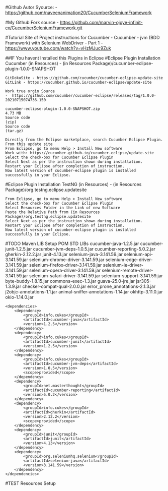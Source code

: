 #Github Autor Syource: 
	- https://github.com/naveenanimation20/CucumberSeleniumFramework
	
#My Github Fork source
	- https://github.com/marvin-ojoye-infinit-cx/CucumberSeleniumFramework.git
	
#Tutorial Site of Project instructions for Cucumber
	- Cucumber - jvm (BDD Framework) with Selenium WebDriver - Part 1
	- https://www.youtube.com/watch?v=vHzMJuc9Zuk

##IF You havent Installed this Plugins in Eclipse
#Eclipse Plugin Installation Cucumber (in Resources)
	- (in Resources Package)/cucumber-eclipse-plugin-1.0.0-SNAPSHOT
	
	GitDokuSite - https://github.com/cucumber/cucumber-eclipse-update-site
	GitLink - https://cucumber.github.io/cucumber-eclipse/update-site
	
	Work true orgin Source
	-  https://github.com/cucumber/cucumber-eclipse/releases/tag/1.0.0-20210715074736.150
	
	cucumber-eclipse-plugin-1.0.0-SNAPSHOT.zip
	4.73 MB
	Source code
	(zip)
	Source code
	(tar.gz)

	Directly from the Eclipse marketplace, search Cucumber Eclipse Plugin.
	From this update site
	From Eclipse, go to menu Help > Install New software
	Work with: https://cucumber.github.io/cucumber-eclipse/update-site
	Select the check-box for Cucumber Eclipse Plugin
	Select Next as per the instruction shown during installation.
	Restart your Eclipse after completion of instruction.
	Now latest version of cucumber-eclipse plugin is installed successfully in your Eclipse.
	
#Eclipse Plugin Installation TestNG (in Resources)
	- (in Resources Package)/org.testng.eclipse.updatesite

	From Eclipse, go to menu Help > Install New software
	Select the check-box for Cucumber Eclipse Plugin
	Select Resources Folder in the Link of new Software
	Paste the Relative Path from (in Resources Package)/org.testng.eclipse.updatesite
	Select Next as per the instruction shown during installation.
	Restart your Eclipse after completion of instruction.
	Now latest version of cucumber-eclipse plugin is installed successfully in your Eclipse.
	
#TODO Maven LIB Setup POM
	STD LIBs
	cucumber-java-1.2.5.jar
	cucumber-junit-1.2.5.jar
	cucumber-jvm-deps-1.0.5.jar
	cucumber-reporting-5.0.2.jar
	gherkin-2.12.2.jar
	junit-4.13.jar
	selenium-java-3.141.59.jar
	selenium-api-3.141.59.jar
	selenium-chrome-driver-3.141.59.jar
	selenium-edge-driver-3.141.59.jar
	selenium-firefox-driver-3.141.59.jar
	selenium-ie-driver-3.141.59.jar
	selenium-opera-driver-3.141.59.jar
	selenium-remote-driver-3.141.59.jar
	selenium-safari-driver-3.141.59.jar
	selenium-support-3.141.59.jar
	byte-buddy-1.8.15.jar
	commons-exec-1.3.jar
	guava-25.0-jre.jar
	jsr305-1.3.9.jar
	checker-compat-qual-2.0.0.jar
	error_prone_annotations-2.1.3.jar
	j2objc-annotations-1.1.jar
	animal-sniffer-annotations-1.14.jar
	okhttp-3.11.0.jar
	okio-1.14.0.jar
	
	<dependencies>
		<dependency>
			<groupId>info.cukes</groupId>
			<artifactId>cucumber-java</artifactId>
			<version>1.2.5</version>
		</dependency>
		<dependency>
			<groupId>info.cukes</groupId>
			<artifactId>cucumber-junit</artifactId>
			<version>1.2.5</version>
		</dependency>
		<dependency>
			<groupId>info.cukes</groupId>
			<artifactId>cucumber-jvm-deps</artifactId>
			<version>1.0.5</version>
			<scope>provided</scope>
		</dependency>
		<dependency>
			<groupId>net.masterthought</groupId>
			<artifactId>cucumber-reporting</artifactId>
			<version>5.0.2</version>
		</dependency>
		<dependency>
			<groupId>info.cukes</groupId>
			<artifactId>gherkin</artifactId>
			<version>2.12.2</version>
			<scope>provided</scope>
		</dependency>
		<dependency>
			<groupId>junit</groupId>
			<artifactId>junit</artifactId>
			<version>4.13</version>
		</dependency>
		<dependency>
			<groupId>org.seleniumhq.selenium</groupId>
			<artifactId>selenium-java</artifactId>
			<version>3.141.59</version>
		</dependency>
	</dependencies>

#TEST Resources Setup
